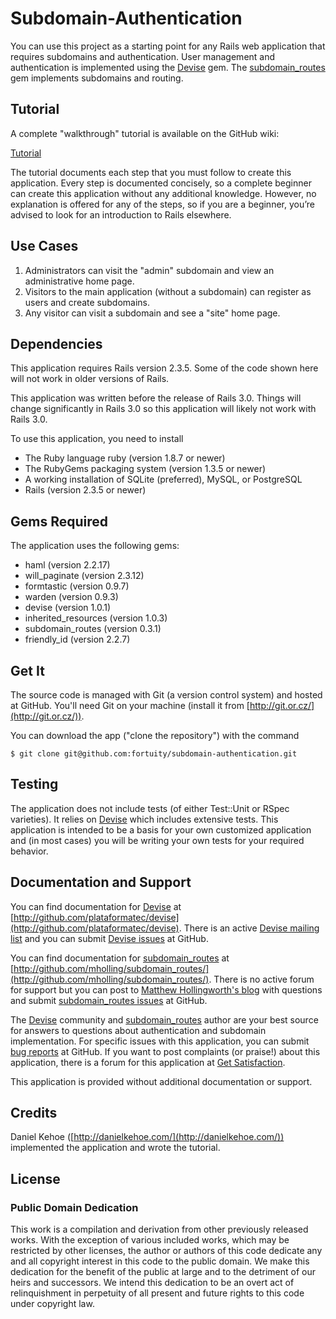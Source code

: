 # Subdomain-Authentication

You can use this project as a starting point for any Rails web application that requires subdomains and authentication. User management and authentication is implemented using the  [Devise](http://github.com/plataformatec/devise) gem. The [subdomain_routes](http://github.com/mholling/subdomain_routes/) gem implements subdomains and routing.

## Tutorial

A complete "walkthrough" tutorial is available on the GitHub wiki:

[Tutorial](http://wiki.github.com/fortuity/subdomain-authentication/tutorial-walkthrough)

The tutorial documents each step that you must follow to create this application. Every step is documented concisely, so a complete beginner can create this application without any additional knowledge. However, no explanation is offered for any of the steps, so if you are a beginner, you’re advised to look for an introduction to Rails elsewhere.

## Use Cases

1. Administrators can visit the "admin" subdomain and view an administrative home page.
2. Visitors to the main application (without a subdomain) can register as users and create subdomains.
3. Any visitor can visit a subdomain and see a "site" home page.

## Dependencies

This application requires Rails version 2.3.5. Some of the code shown here will not work in older versions of Rails. 

This application was written before the release of Rails 3.0. Things will change significantly in Rails 3.0 so this application will likely not work with Rails 3.0.

To use this application, you need to install 

* The Ruby language ruby (version 1.8.7 or newer)
* The RubyGems packaging system (version 1.3.5 or newer)
* A working installation of SQLite (preferred), MySQL, or PostgreSQL
* Rails (version 2.3.5 or newer)

## Gems Required

The application uses the following gems:

* haml (version 2.2.17)
* will_paginate (version 2.3.12)
* formtastic (version 0.9.7)
* warden (version 0.9.3)
* devise (version 1.0.1)
* inherited_resources (version 1.0.3)
* subdomain_routes (version 0.3.1)
* friendly_id (version 2.2.7)

## Get It

The source code is managed with Git (a version control system) and hosted at GitHub. You'll need Git on your machine (install it from [http://git.or.cz/](http://git.or.cz/)).

You can download the app ("clone the repository") with the command

	$ git clone git@github.com:fortuity/subdomain-authentication.git

## Testing

The application does not include tests (of either Test::Unit or RSpec varieties). It relies on  [Devise](http://github.com/plataformatec/devise) which includes extensive tests. This application is intended to be a basis for your own customized application and (in most cases) you will be writing your own tests for your required behavior.

## Documentation and Support

You can find documentation for [Devise](http://github.com/plataformatec/devise) at [http://github.com/plataformatec/devise](http://github.com/plataformatec/devise). There is an active [Devise mailing list](http://groups.google.com/group/plataformatec-devise) and you can submit [Devise issues](http://github.com/plataformatec/devise/issues) at GitHub.

You can find documentation for [subdomain_routes](http://github.com/mholling/subdomain_routes/) at [http://github.com/mholling/subdomain_routes/](http://github.com/mholling/subdomain_routes/). There is no active forum for support but you can post to [Matthew Hollingworth's blog](http://code.matthewhollingworth.net/articles/2009-06-02-adding-subdomains-to-rails-routing) with questions and submit [subdomain_routes issues](http://github.com/mholling/subdomain_routes/issues) at GitHub.

The [Devise](http://github.com/plataformatec/devise) community and  [subdomain_routes](http://github.com/mholling/subdomain_routes/) author are your best source for answers to questions about authentication and subdomain implementation. For specific issues with this application, you can submit [bug reports](http://github.com/fortuity/subdomain-authentication/issues) at GitHub. If you want to post complaints (or praise!) about this application, there is a forum for this application at [Get Satisfaction](http://getsatisfaction.com/origin/products/origin_rails_23subdomain_authentication_example_application).

This application is provided without additional documentation or support.

## Credits

Daniel Kehoe ([http://danielkehoe.com/](http://danielkehoe.com/)) implemented the application and wrote the tutorial.

## License

### Public Domain Dedication

This work is a compilation and derivation from other previously released works. With the exception of various included works, which may be restricted by other licenses, the author or authors of this code dedicate any and all copyright interest in this code to the public domain. We make this dedication for the benefit of the public at large and to the detriment of our heirs and successors. We intend this dedication to be an overt act of relinquishment in perpetuity of all present and future rights to this code under copyright law.


